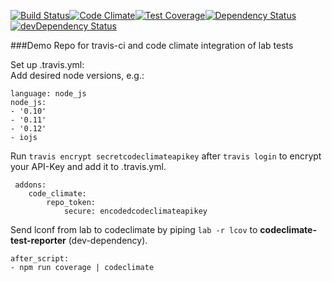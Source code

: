 [![Build Status](https://travis-ci.org/sbugert/lab-travis-codeclimate.svg?branch=master)](https://travis-ci.org/sbugert/lab-travis-codeclimate)[![Code Climate](https://codeclimate.com/github/sbugert/lab-travis-codeclimate/badges/gpa.svg)](https://codeclimate.com/github/sbugert/lab-travis-codeclimate)[![Test Coverage](https://codeclimate.com/github/sbugert/lab-travis-codeclimate/badges/coverage.svg)](https://codeclimate.com/github/sbugert/lab-travis-codeclimate)[![Dependency Status](https://david-dm.org/sbugert/lab-travis-codeclimate.svg)](https://david-dm.org/sbugert/lab-travis-codeclimate)[![devDependency Status](https://david-dm.org/sbugert/lab-travis-codeclimate/dev-status.svg)](https://david-dm.org/sbugert/lab-travis-codeclimate#info=devDependencies)

###Demo Repo for travis-ci and code climate integration of lab tests


Set up .travis.yml:  
Add desired node versions, e.g.: 

```
language: node_js
node_js:
- '0.10'
- '0.11'
- '0.12'
- iojs
```

Run `travis encrypt secretcodeclimateapikey` after `travis login` to encrypt your API-Key and add it to .travis.yml.

```
 addons:  
 	code_climate:  
 		repo_token:  
 			secure: encodedcodeclimateapikey
```
Send lconf from lab to codeclimate by piping `lab -r lcov` to **codeclimate-test-reporter** (dev-dependency). 

```
after_script:
- npm run coverage | codeclimate
```
